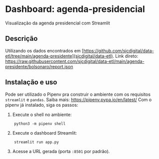 # Dashboard: agenda-presidencial

Visualização da agenda presidencial com Streamlit

## Descrição

Utilizando os dados encontrados em [https://github.com/sjcdigital/data-etl/tree/main/agenda-presidente](sjcdigital/data-etl).
Link direto: https://raw.githubusercontent.com/sjcdigital/data-etl/main/agenda-presidente/bolsonaro/report.json

## Instalação e uso

Pode ser utilizado o Pipenv pra construir o ambiente com os requisitos `streamlit` e `pandas`. Saiba mais: https://pipenv.pypa.io/en/latest/
Com o pipenv já instalado, siga os passos:

1. Execute o shell no ambiente:

```
    python3 -m pipenv shell
```

2. Execute o dashboard Streamlit:

```
    streamlit run app.py
```

3. Acesse a URL gerada (porta `:8501` por padrão).